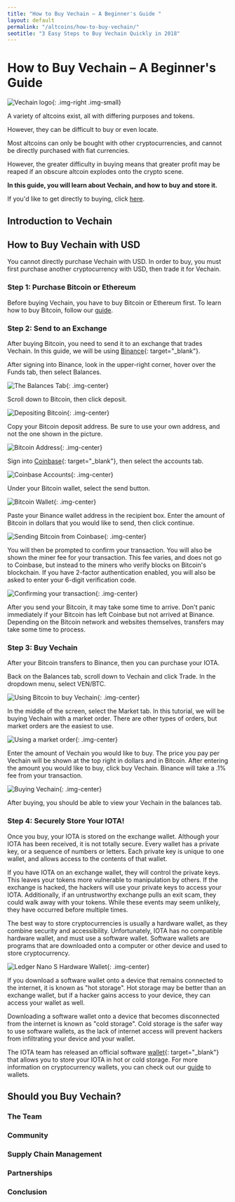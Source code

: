 ```yaml
---
title: "How to Buy Vechain – A Beginner's Guide "
layout: default
permalink: "/altcoins/how-to-buy-vechain/"
seotitle: "3 Easy Steps to Buy Vechain Quickly in 2018"
---
```


# How to Buy Vechain – A Beginner's Guide

![Vechain logo](/img/altcoins/vechain/vechain-logo.png){: .img-right .img-small}

A variety of altcoins exist, all with differing purposes and tokens. 

However, they can be difficult to buy or even locate.

Most altcoins can only be bought with other cryptocurrencies, and cannot be directly purchased with fiat currencies.

However, the greater difficulty in buying means that greater profit may be reaped if an obscure altcoin explodes onto the crypto scene.

**In this guide, you will learn about Vechain, and how to buy and store it.**

If you'd like to get directly to buying, click [here](#how-to-buy-vechain-with-usd).

## Introduction to Vechain



## How to Buy Vechain with USD

You cannot directly purchase Vechain with USD. In order to buy, you must first purchase another cryptocurrency with USD, then trade it for Vechain.

### Step 1: Purchase Bitcoin or Ethereum

Before buying Vechain, you have to buy Bitcoin or Ethereum first. To learn how to buy Bitcoin, follow our [guide](/bitcoin/).

### Step 2: Send to an Exchange

After buying Bitcoin, you need to send it to an exchange that trades Vechain. In this guide, we will be using [Binance](https://www.binance.com/?ref=28685192){: target="_blank"}. 

After signing into Binance, look in the upper-right corner, hover over the Funds tab, then select Balances.

![The Balances Tab](/img/altcoins/how-to-buy/binancebalance.png){: .img-center}

Scroll down to Bitcoin, then click deposit.

![Depositing Bitcoin](/img/altcoins/how-to-buy/depositbitcoin.png){: .img-center}

Copy your Bitcoin deposit address. Be sure to use your own address, and not the one shown in the picture.

![Bitcoin Address](/img/altcoins/how-to-buy/bitcoinaddress.png){: .img-center}

Sign into [Coinbase](){: target="_blank"}, then select the accounts tab.

![Coinbase Accounts](/img/altcoins/how-to-buy/coinbaseaccounts.png){: .img-center}

Under your Bitcoin wallet, select the send button.

![Bitcoin Wallet](/img/altcoins/how-to-buy/coinbasebitcoin.png){: .img-center}

Paste your Binance wallet address in the recipient box. Enter the amount of Bitcoin in dollars that you would like to send, then click continue.

![Sending Bitcoin from Coinbase](/img/altcoins/how-to-buy/coinbasesendbtc.png){: .img-center}

You will then be prompted to confirm your transaction. You will also be shown the miner fee for your transaction. This fee varies, and does not go to Coinbase, but instead to the miners who verify blocks on Bitcoin's blockchain. If you have 2-factor authentication enabled, you will also be asked to enter your 6-digit verification code.

![Confirming your transaction](/img/altcoins/how-to-buy/coinbaseconfirm.png){: .img-center}

After you send your Bitcoin, it may take some time to arrive. Don't panic immediately if your Bitcoin has left Coinbase but not arrived at Binance. Depending on the Bitcoin network and websites themselves, transfers may take some time to process.

### Step 3: Buy Vechain 

After your Bitcoin transfers to Binance, then you can purchase your IOTA.

Back on the Balances tab, scroll down to Vechain and click Trade. In the dropdown menu, select VEN/BTC.

![Using Bitcoin to buy Vechain](/img/altcoins/vechain/binancevechain.png){: .img-center}

In the middle of the screen, select the Market tab. In this tutorial, we will be buying Vechain with a market order. There are other types of orders, but market orders are the easiest to use.

![Using a market order](/img/altcoins/vechain/vechainmarket.png){: .img-center}

Enter the amount of Vechain you would like to buy. The price you pay per Vechain will be shown at the top right in dollars and in Bitcoin. After entering the amount you would like to buy, click buy Vechain. Binance will take a .1% fee from your transaction.

![Buying Vechain](/img/altcoins/vechain/vechainbuy.png){: .img-center}

After buying, you should be able to view your Vechain in the balances tab.

### Step 4: Securely Store Your IOTA!

Once you buy, your IOTA is stored on the exchange wallet. Although your IOTA has been received, it is not totally secure. Every wallet has a private key, or a sequence of numbers or letters. Each private key is unique to one wallet, and allows access to the contents of that wallet.  

If you have IOTA on an exchange wallet, they will control the private keys. This leaves your tokens more vulnerable to manipulation by others. If the exchange is hacked, the hackers will use your private keys to access your IOTA. Additionally, if an untrustworthy exchange pulls an exit scam, they could walk away with your tokens. While these events may seem unlikely, they have occurred before multiple times.

The best way to store cryptocurrencies is usually a hardware wallet, as they combine security and accessibility. Unfortunately, IOTA has no compatible hardware wallet, and must use a software wallet. Software wallets are programs that are downloaded onto a computer or other device and used to store cryptocurrency.

![Ledger Nano S Hardware Wallet](/img/wallets/ledger-nano-s.png){: .img-center}

If you download a software wallet onto a device that remains connected to the internet, it is known as "hot storage". Hot storage may be better than an exchange wallet, but if a hacker gains access to your device, they can access your wallet as well.

Downloading a software wallet onto a device that becomes disconnected from the internet is known as "cold storage". Cold storage is the safer way to use software wallets, as the lack of internet access will prevent hackers from infiltrating your device and your wallet.

The IOTA team has released an official software [wallet](https://github.com/iotaledger/wallet/releases){: target="_blank"} that allows you to store your IOTA in hot or cold storage. For more information on cryptocurrency wallets, you can check out our [guide](/wallets) to wallets.

## Should you Buy Vechain?  

### The Team

### Community

### Supply Chain Management

### Partnerships

### Conclusion